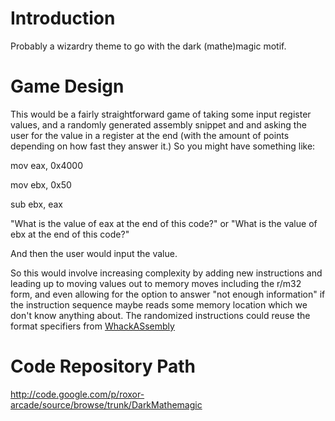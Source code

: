 # Introduction #

Probably a wizardry theme to go with the dark (mathe)magic motif.


# Game Design #

This would be a fairly straightforward game of taking some input register values, and a randomly generated assembly snippet and and asking the user for the value in a register at the end (with the amount of points depending on how fast they answer it.) So you might have something like:

mov eax, 0x4000

mov ebx, 0x50

sub ebx, eax

"What is the value of eax at the end of this code?"
or
"What is the value of ebx at the end of this code?"

And then the user would input the value.

So this would involve increasing complexity by adding new instructions and leading up to moving values out to memory moves including the r/m32 form, and even allowing for the option to answer "not enough information" if the instruction sequence maybe reads some memory location which we don't know anything about. The randomized instructions could reuse the format specifiers from [WhackASsembly](WhackASsembly.md)

# Code Repository Path #

http://code.google.com/p/roxor-arcade/source/browse/trunk/DarkMathemagic